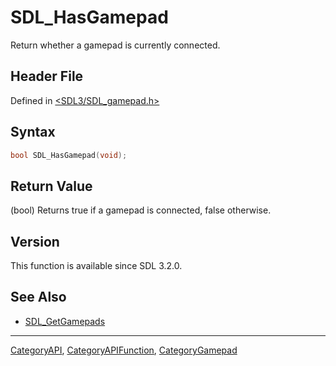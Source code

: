 # SDL_HasGamepad

Return whether a gamepad is currently connected.

## Header File

Defined in [<SDL3/SDL_gamepad.h>](https://github.com/libsdl-org/SDL/blob/main/include/SDL3/SDL_gamepad.h)

## Syntax

```c
bool SDL_HasGamepad(void);
```

## Return Value

(bool) Returns true if a gamepad is connected, false otherwise.

## Version

This function is available since SDL 3.2.0.

## See Also

- [SDL_GetGamepads](SDL_GetGamepads)






----
[CategoryAPI](CategoryAPI), [CategoryAPIFunction](CategoryAPIFunction), [CategoryGamepad](CategoryGamepad)

